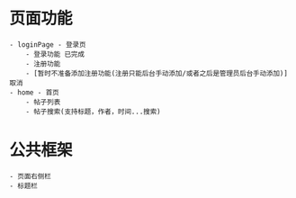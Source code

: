 # 页面功能
    - loginPage - 登录页
        - 登录功能 已完成
        - 注册功能
        - [暂时不准备添加注册功能(注册只能后台手动添加/或者之后是管理员后台手动添加)] 取消
    - home - 首页
        - 帖子列表
        - 帖子搜索(支持标题，作者，时间...搜索)
# 公共框架
    - 页面右侧栏
    - 标题栏